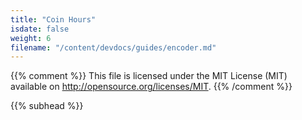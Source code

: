```yaml
---
title: "Coin Hours"
isdate: false
weight: 6
filename: "/content/devdocs/guides/encoder.md"
---
```

{{% comment %}}
This file is licensed under the MIT License (MIT) available on
http://opensource.org/licenses/MIT.
{{% /comment %}}




{{% subhead %}}
